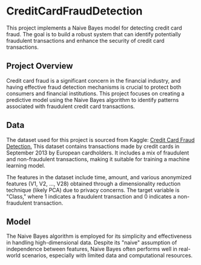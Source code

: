 # CreditCardFraudDetection
This project implements a Naive Bayes model for detecting credit card fraud. The goal is to build a robust system that can identify potentially fraudulent transactions and enhance the security of credit card transactions.

## Project Overview
Credit card fraud is a significant concern in the financial industry, and having effective fraud detection mechanisms is crucial to protect both consumers and financial institutions. This project focuses on creating a predictive model using the Naive Bayes algorithm to identify patterns associated with fraudulent credit card transactions.

## Data
The dataset used for this project is sourced from Kaggle: [Credit Card Fraud Detection.](https://www.kaggle.com/datasets/mlg-ulb/creditcardfraud) This dataset contains transactions made by credit cards in September 2013 by European cardholders. It includes a mix of fraudulent and non-fraudulent transactions, making it suitable for training a machine learning model.

The features in the dataset include time, amount, and various anonymized features (V1, V2, ..., V28) obtained through a dimensionality reduction technique (likely PCA) due to privacy concerns. The target variable is "Class," where 1 indicates a fraudulent transaction and 0 indicates a non-fraudulent transaction.

## Model
The Naive Bayes algorithm is employed for its simplicity and effectiveness in handling high-dimensional data. Despite its "naive" assumption of independence between features, Naive Bayes often performs well in real-world scenarios, especially with limited data and computational resources.

